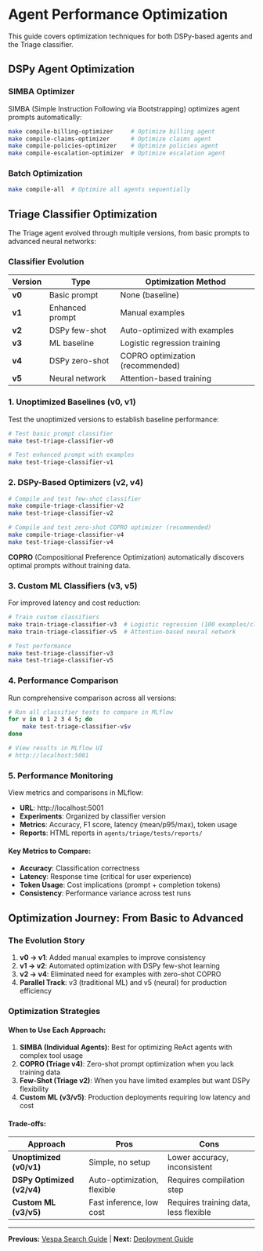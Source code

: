 # Agent Performance Optimization

This guide covers optimization techniques for both DSPy-based agents and the Triage classifier.

## DSPy Agent Optimization

### SIMBA Optimizer

SIMBA (Simple Instruction Following via Bootstrapping) optimizes agent prompts automatically:

```bash
make compile-billing-optimizer     # Optimize billing agent
make compile-claims-optimizer      # Optimize claims agent
make compile-policies-optimizer    # Optimize policies agent
make compile-escalation-optimizer  # Optimize escalation agent
```

### Batch Optimization

```bash
make compile-all  # Optimize all agents sequentially
```

## Triage Classifier Optimization

The Triage agent evolved through multiple versions, from basic prompts to advanced neural networks:

### Classifier Evolution

| Version | Type | Optimization Method |
|---------|------|---------------------|
| **v0** | Basic prompt | None (baseline) |
| **v1** | Enhanced prompt | Manual examples |
| **v2** | DSPy few-shot | Auto-optimized with examples |
| **v3** | ML baseline | Logistic regression training |
| **v4** | DSPy zero-shot | COPRO optimization (recommended) |
| **v5** | Neural network | Attention-based training |

### 1. Unoptimized Baselines (v0, v1)

Test the unoptimized versions to establish baseline performance:

```bash
# Test basic prompt classifier
make test-triage-classifier-v0

# Test enhanced prompt with examples
make test-triage-classifier-v1
```

### 2. DSPy-Based Optimizers (v2, v4)

```bash
# Compile and test few-shot classifier
make compile-triage-classifier-v2
make test-triage-classifier-v2

# Compile and test zero-shot COPRO optimizer (recommended)
make compile-triage-classifier-v4
make test-triage-classifier-v4
```

**COPRO** (Compositional Preference Optimization) automatically discovers optimal prompts without training data.

### 3. Custom ML Classifiers (v3, v5)

For improved latency and cost reduction:

```bash
# Train custom classifiers
make train-triage-classifier-v3  # Logistic regression (100 examples/class)
make train-triage-classifier-v5  # Attention-based neural network

# Test performance
make test-triage-classifier-v3
make test-triage-classifier-v5
```

### 4. Performance Comparison

Run comprehensive comparison across all versions:

```bash
# Run all classifier tests to compare in MLflow
for v in 0 1 2 3 4 5; do
    make test-triage-classifier-v$v
done

# View results in MLflow UI
# http://localhost:5001
```

### 5. Performance Monitoring

View metrics and comparisons in MLflow:
- **URL**: http://localhost:5001
- **Experiments**: Organized by classifier version
- **Metrics**: Accuracy, F1 score, latency (mean/p95/max), token usage
- **Reports**: HTML reports in `agents/triage/tests/reports/`

#### Key Metrics to Compare:
- **Accuracy**: Classification correctness
- **Latency**: Response time (critical for user experience)
- **Token Usage**: Cost implications (prompt + completion tokens)
- **Consistency**: Performance variance across test runs

## Optimization Journey: From Basic to Advanced

### The Evolution Story

1. **v0 → v1**: Added manual examples to improve consistency
2. **v1 → v2**: Automated optimization with DSPy few-shot learning
3. **v2 → v4**: Eliminated need for examples with zero-shot COPRO
4. **Parallel Track**: v3 (traditional ML) and v5 (neural) for production efficiency

### Optimization Strategies

#### When to Use Each Approach:

1. **SIMBA (Individual Agents)**: Best for optimizing ReAct agents with complex tool usage
2. **COPRO (Triage v4)**: Zero-shot prompt optimization when you lack training data
3. **Few-Shot (Triage v2)**: When you have limited examples but want DSPy flexibility
4. **Custom ML (v3/v5)**: Production deployments requiring low latency and cost

#### Trade-offs:

| Approach | Pros | Cons |
|----------|------|------|
| **Unoptimized (v0/v1)** | Simple, no setup | Lower accuracy, inconsistent |
| **DSPy Optimized (v2/v4)** | Auto-optimization, flexible | Requires compilation step |
| **Custom ML (v3/v5)** | Fast inference, low cost | Requires training data, less flexible |


---

**Previous:** [Vespa Search Guide](../vespa-search-guide.md) | **Next:** [Deployment Guide](multi-environment-deployment.md)
